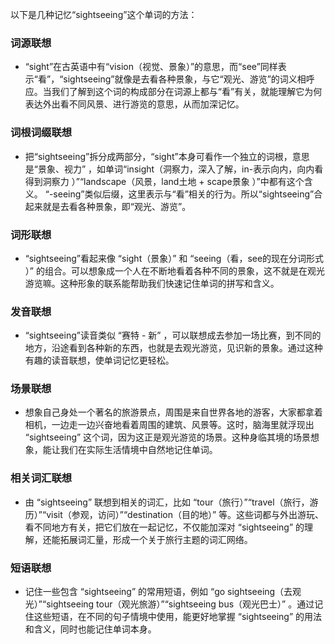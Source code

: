 以下是几种记忆“sightseeing”这个单词的方法：

### 词源联想
 - “sight”在古英语中有“vision（视觉、景象）”的意思，而“see”同样表示“看”，“sightseeing”就像是去看各种景象，与它“观光、游览”的词义相呼应。当我们了解到这个词的构成部分在词源上都与“看”有关，就能理解它为何表达外出看不同风景、进行游览的意思，从而加深记忆。

### 词根词缀联想
 - 把“sightseeing”拆分成两部分，“sight”本身可看作一个独立的词根，意思是“景象、视力” ，如单词“insight（洞察力，深入了解，in-表示向内，向内看得到洞察力 ）”“landscape（风景，land土地 + scape景象 ）”中都有这个含义。 “-seeing”类似后缀，这里表示与“看”相关的行为。所以“sightseeing”合起来就是去看各种景象，即“观光、游览”。

### 词形联想
 - “sightseeing”看起来像 “sight（景象）” 和 “seeing（看，see的现在分词形式 ）” 的组合。可以想象成一个人在不断地看着各种不同的景象，这不就是在观光游览嘛。这种形象的联系能帮助我们快速记住单词的拼写和含义。

### 发音联想
 - “sightseeing”读音类似 “赛特 - 新” ，可以联想成去参加一场比赛，到不同的地方，沿途看到各种新的东西，也就是去观光游览，见识新的景象。通过这种有趣的读音联想，使单词记忆更轻松。

### 场景联想
 - 想象自己身处一个著名的旅游景点，周围是来自世界各地的游客，大家都拿着相机，一边走一边兴奋地看着周围的建筑、风景等。这时，脑海里就浮现出 “sightseeing” 这个词，因为这正是观光游览的场景。这种身临其境的场景想象，能让我们在实际生活情境中自然地记住单词。

### 相关词汇联想
 - 由 “sightseeing” 联想到相关的词汇，比如 “tour（旅行）”“travel（旅行，游历）”“visit（参观，访问）”“destination（目的地）” 等。这些词都与外出游玩、看不同地方有关，把它们放在一起记忆，不仅能加深对 “sightseeing” 的理解，还能拓展词汇量，形成一个关于旅行主题的词汇网络。

### 短语联想
 - 记住一些包含 “sightseeing” 的常用短语，例如 “go sightseeing（去观光）”“sightseeing tour（观光旅游）”“sightseeing bus（观光巴士）” 。通过记住这些短语，在不同的句子情境中使用，能更好地掌握 “sightseeing” 的用法和含义，同时也能记住单词本身。 